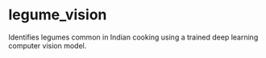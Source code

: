 # legume_vision
Identifies legumes common in Indian cooking using a trained deep learning computer vision model.
